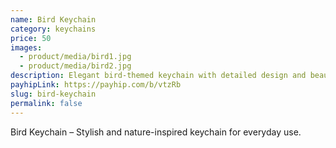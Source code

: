 ```yaml
---
name: Bird Keychain
category: keychains
price: 50
images:
  - product/media/bird1.jpg
  - product/media/bird2.jpg
description: Elegant bird-themed keychain with detailed design and beautiful side views.
payhipLink: https://payhip.com/b/vtzRb
slug: bird-keychain
permalink: false
---
```


Bird Keychain – Stylish and nature-inspired keychain for everyday use.
